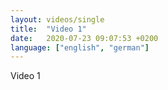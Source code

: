 ```yaml
---
layout: videos/single
title:  "Video 1"
date:   2020-07-23 09:07:53 +0200
language: ["english", "german"]
---
```

Video 1